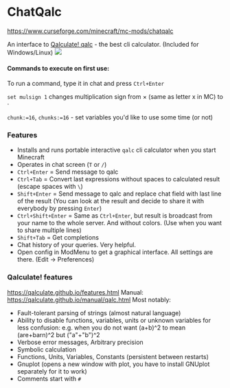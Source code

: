 # ChatQalc

https://www.curseforge.com/minecraft/mc-mods/chatqalc

An interface to [Qalculate! qalc](https://github.com/Qalculate/libqalculate#readme) - the best cli calculator. (Included for Windows/Linux)
![](https://camo.githubusercontent.com/a9c9f614b77ffdafc7b32741cbdd0a0b2288bb110c5bb3a1cba4c17e344ad24f/687474703a2f2f71616c63756c6174652e6769746875622e696f2f696d616765732f71616c632e706e67)

#### Commands to execute on first use:
To run a command, type it in chat and press `Ctrl+Enter`

`set mulsign 1` changes multiplication sign from × (same as letter x in MC) to ⋅

`chunk:=16`, `chunks:=16` - set variables you'd like to use some time (or not)

### Features
- Installs and runs portable interactive `qalc` cli calculator when you start Minecraft
- Operates in chat screen (`T` or `/`)
- `Ctrl+Enter` = Send message to qalc
- `Ctrl+Tab` = Convert last expressions without spaces to calculated result (escape spaces with `\`)
- `Shift+Enter` = Send message to qalc and replace chat field with last line of the result (You can look at the result and decide to share it with everybody by pressing `Enter`)
- `Ctrl+Shift+Enter` = Same as `Ctrl+Enter`, but result is broadcast from your name to the whole server. And without colors. (Use when you want to share multiple lines)
- `Shift+Tab` = Get completions
- Chat history of your queries. Very helpful.
- Open config in ModMenu to get a graphical interface. All settings are there. (Edit -> Preferences)

### Qalculate! features
https://qalculate.github.io/features.html
Manual: https://qalculate.github.io/manual/qalc.html
Most notably:
- Fault-tolerant parsing of strings (almost natural language)
- Ability to disable functions, variables, units or unknown variables for less confusion: e.g. when you do not want (a+b)^2 to mean (are+barn)^2 but ("a"+"b")^2
- Verbose error messages, Arbitrary precision
- Symbolic calculation
- Functions, Units, Variables, Constants (persistent between restarts)
- Gnuplot (opens a new window with plot, you have to install GNUplot separately for it to work)
- Comments start with `#`
